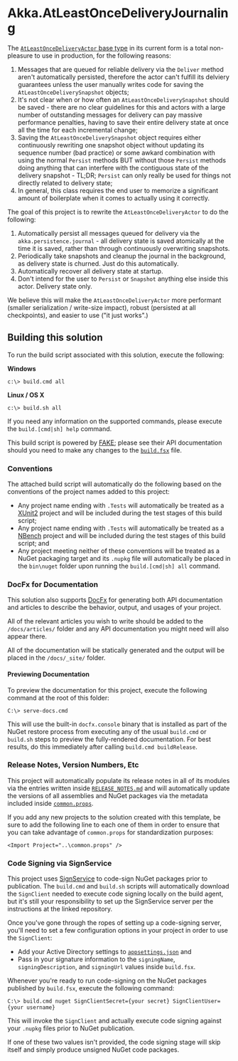 # Akka.AtLeastOnceDeliveryJournaling

The [`AtLeastOnceDeliveryActor` base type](https://getakka.net/api/Akka.Persistence.AtLeastOnceDeliveryActor.html) in its current form is a total non-pleasure to use in production, for the following reasons:

1. Messages that are queued for reliable delivery via the `Deliver` method aren't automatically persisted, therefore the actor can't fulfill its delviery guarantees unless the user manually writes code for saving the `AtLeastOnceDeliverySnapshot` objects;
2. It's not clear when or how often an `AtLeastOnceDeliverySnapshot` should be saved - there are no clear guidelines for this and actors with a large number of outstanding messages for delivery can pay massive performance penalties, having to save their entire delivery state at once all the time for each incremental change;
3. Saving the `AtLeastOnceDeliverySnapshot` object requires either continuously rewriting one snapshot object without updating its sequence number (bad practice) or some awkard combination with using the normal `Persist` methods BUT without those `Persist` methods doing anything that can interfere with the contiguous state of the delivery snapshot - TL;DR; `Persist` can only really be used for things not directly related to delivery state;
4. In general, this class requires the end user to memorize a significant amount of boilerplate when it comes to actually using it correctly.

The goal of this project is to rewrite the `AtLeastOnceDeliveryActor` to do the following:

1. Automatically persist all messages queued for delivery via the `akka.persistence.journal` - all delivery state is saved atomically at the time it is saved, rather than through continuously overwriting snapshots.
2. Periodically take snapshots and cleanup the journal in the background, as delivery state is churned. Just do this automatically.
3. Automatically recover all delivery state at startup.
4. Don't intend for the user to `Persist` or `Snapshot` anything else inside this actor. Delivery state only. 

We believe this will make the `AtLeastOnceDeliveryActor` more performant (smaller serialization / write-size impact), robust (persisted at all checkpoints), and easier to use ("it just works".)

## Building this solution
To run the build script associated with this solution, execute the following:

**Windows**
```
c:\> build.cmd all
```

**Linux / OS X**
```
c:\> build.sh all
```

If you need any information on the supported commands, please execute the `build.[cmd|sh] help` command.

This build script is powered by [FAKE](https://fake.build/); please see their API documentation should you need to make any changes to the [`build.fsx`](build.fsx) file.

### Conventions
The attached build script will automatically do the following based on the conventions of the project names added to this project:

* Any project name ending with `.Tests` will automatically be treated as a [XUnit2](https://xunit.github.io/) project and will be included during the test stages of this build script;
* Any project name ending with `.Tests` will automatically be treated as a [NBench](https://github.com/petabridge/NBench) project and will be included during the test stages of this build script; and
* Any project meeting neither of these conventions will be treated as a NuGet packaging target and its `.nupkg` file will automatically be placed in the `bin\nuget` folder upon running the `build.[cmd|sh] all` command.

### DocFx for Documentation
This solution also supports [DocFx](http://dotnet.github.io/docfx/) for generating both API documentation and articles to describe the behavior, output, and usages of your project. 

All of the relevant articles you wish to write should be added to the `/docs/articles/` folder and any API documentation you might need will also appear there.

All of the documentation will be statically generated and the output will be placed in the `/docs/_site/` folder. 

#### Previewing Documentation
To preview the documentation for this project, execute the following command at the root of this folder:

```
C:\> serve-docs.cmd
```

This will use the built-in `docfx.console` binary that is installed as part of the NuGet restore process from executing any of the usual `build.cmd` or `build.sh` steps to preview the fully-rendered documentation. For best results, do this immediately after calling `build.cmd buildRelease`.

### Release Notes, Version Numbers, Etc
This project will automatically populate its release notes in all of its modules via the entries written inside [`RELEASE_NOTES.md`](RELEASE_NOTES.md) and will automatically update the versions of all assemblies and NuGet packages via the metadata included inside [`common.props`](src/common.props).

If you add any new projects to the solution created with this template, be sure to add the following line to each one of them in order to ensure that you can take advantage of `common.props` for standardization purposes:

```
<Import Project="..\common.props" />
```

### Code Signing via SignService
This project uses [SignService](https://github.com/onovotny/SignService) to code-sign NuGet packages prior to publication. The `build.cmd` and `build.sh` scripts will automatically download the `SignClient` needed to execute code signing locally on the build agent, but it's still your responsibility to set up the SignService server per the instructions at the linked repository.

Once you've gone through the ropes of setting up a code-signing server, you'll need to set a few configuration options in your project in order to use the `SignClient`:

* Add your Active Directory settings to [`appsettings.json`](appsettings.json) and
* Pass in your signature information to the `signingName`, `signingDescription`, and `signingUrl` values inside `build.fsx`.

Whenever you're ready to run code-signing on the NuGet packages published by `build.fsx`, execute the following command:

```
C:\> build.cmd nuget SignClientSecret={your secret} SignClientUser={your username}
```

This will invoke the `SignClient` and actually execute code signing against your `.nupkg` files prior to NuGet publication.

If one of these two values isn't provided, the code signing stage will skip itself and simply produce unsigned NuGet code packages.